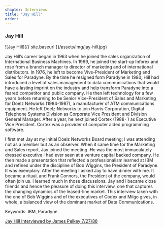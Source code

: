```yaml
---
chapter: Interviews
title: "Jay Hill"
order: 
---
```


### Jay Hill

![Jay Hill]({{ site.baseurl }}/assets/img/jay-hill.jpg)

Jay Hill’s career began in 1963 when he joined the sales organization of International Business Machines. In 1969, he joined the start-up Inforex and rose from a branch manager to director of marketing and of international distributors. In 1976, he left to become Vive-President of Marketing and Sales for Paradyne. By the time he resigned form Paradyne in 1980, Hill had introduced a level of sales management to data communications that would have a lasting imprint on the industry and help transform Paradyne into a feared competitor and public company. He then left technology for a few years before returning to be Senior Vice-President of Sales and Marketing for Doelz Networks (1984-1987), a manufacturer of ATM communications equipment. He left Doelz Networks to join Harris Corporation, Digital Telephone Systems Division as Corporate Vice President and Division General Manager. After a year, he next joined Cortex (1988- ) as Executive Vice President. Cortex was a provider of computer aided programming software.

I first met Jay at my initial Doelz Networks Board meeting; I was attending not as a member but as an observer. When it came time for the Marketing and Sales report, Jay joined the meeting. He was the most immaculately dressed executive I had ever seen at a venture capital backed company. He then made a presentation that reflected a professionalism learned at IBM and refined under the discipline of Bob Wiggins, the President of Paradyne. It was exemplary. After the meeting I asked Jay to have dinner with me. It became a ritual, and Frank Connors, the President of the company, would often join us. I learned much in those discussions. Jay and I became close friends and hence the pleasure of doing this interview, one that captures the changing dynamics of the leased-line market. This interview taken with the one of Bob Wiggins and of the executives of Codex and Milgo gives, in whole, a balanced view of the dominant market of Data Communications.

Keywords: IBM, Paradyne

[Jay Hill Interviewed by James Pelkey 7/27/88](https://archive.computerhistory.org/resources/access/text/2015/10/102737986-05-01-acc.pdf)
